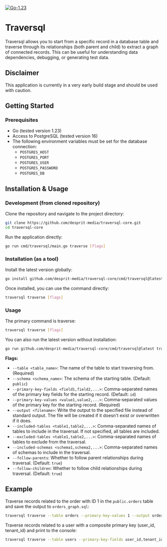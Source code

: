 [![Go-1.23](https://img.shields.io/badge/go-v1.23-blue)](https://go.dev/)

# Traversql

Traversql allows you to start from a specific record in a database table and traverse through its relationships (both parent and child) to extract a graph of connected records. This can be useful for understanding data dependencies, debugging, or generating test data.

## Disclaimer

This application is currently in a very early build stage and should be used with caution.

## Getting Started

### Prerequisites

- Go (tested version 1.23)
- Access to PostgreSQL (tested version 16)
- The following environment variables must be set for the database connection:
  - `POSTGRES_HOST`
  - `POSTGRES_PORT`
  - `POSTGRES_USER`
  - `POSTGRES_PASSWORD`
  - `POSTGRES_DB`

## Installation & Usage

### Development (from cloned repository)

Clone the repository and navigate to the project directory:

```bash
git clone https://github.com/desprit-media/traversql-core.git
cd traversql-core
```

Run the application directly:

```bash
go run cmd/traversql/main.go traverse [flags]
```

### Installation (as a tool)

Install the latest version globally:

```bash
go install github.com/desprit-media/traversql-core/cmd/traversql@latest
```

Once installed, you can use the command directly:

```bash
traversql traverse [flags]
```

### Usage

The primary command is traverse:

```bash
traversql traverse [flags]
```

You can also run the latest version without installation:

```bash
go run github.com/desprit-media/traversql-core/cmd/traversql@latest traverse [flags]
```

**Flags:**

- `--table <table_name>`: The name of the table to start traversing from. (Required)
- `--schema <schema_name>`: The schema of the starting table. (Default: `public`)
- `--primary-key-fields <field1,field2,...>`: Comma-separated names of the primary key fields for the starting record. (Default: `id`)
- `--primary-key-values <value1,value2,...>`: Comma-separated values of the primary key for the starting record. (Required)
- `--output <filename>`: Write the output to the specified file instead of standard output. The file will be created if it doesn't exist or overwritten if it does.
- `--included-tables <table1,table2,...>`: Comma-separated names of tables to include in the traversal. If not specified, all tables are included.
- `--excluded-tables <table1,table2,...>`: Comma-separated names of tables to exclude from the traversal.
- `--included-schemas <schema1,schema2,...>`: Comma-separated names of schemas to include in the traversal.
- `--follow-parents`: Whether to follow parent relationships during traversal. (Default: `true`)
- `--follow-children`: Whether to follow child relationships during traversal. (Default: `true`)

## Example

Traverse records related to the order with ID 1 in the `public.orders` table and save the output to `orders_graph.sql`:

```bash
traversql traverse --table orders --primary-key-values 1 --output orders_graph.sql
```

Traverse records related to a user with a composite primary key (user_id, tenant_id) and print to the console:

```bash
traversql traverse --table users --primary-key-fields user_id,tenant_id --primary-key-values 456,abc --follow-children=false
```
